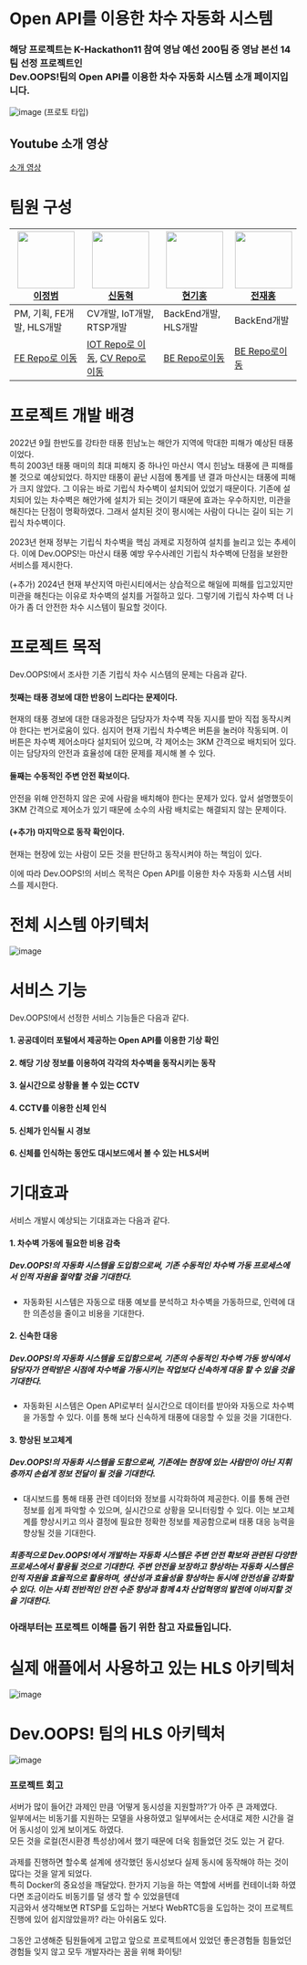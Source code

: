 # Open API를 이용한 차수 자동화 시스템
### 해당 프로젝트는 K-Hackathon11 참여 영남 예선 200팀 중 영남 본선 14팀 선정 프로젝트인</br> Dev.OOPS!팀의 Open API를 이용한 차수 자동화 시스템 소개 페이지입니다.
![image](https://github.com/user-attachments/assets/addf208f-8c83-44b1-9481-4b4d33a5cde3)
(프로토 타입)
## Youtube 소개 영상
[소개 영상](https://youtu.be/IpPB2t-BAdE)
# 팀원 구성
<div align="center">
  
|<a href="https://github.com/JBumLee"><img src="https://github.com/JBumLee.png" width="100px"><br>이정범</a>|<a href="https://github.com/HyeokBro"><img src="https://github.com/HyeokBro.png" width="100px"><br>신동혁</a> |<a href="https://github.com/GIHng"><img src="https://github.com/GIHng.png" width="100px"><br>현기홍</a> |<a href="https://github.com/junjaehong"><img src="https://github.com/junjaehong.png" width="100px"><br>전재홍</a>|
|-----|-----|-----|----|
|PM, 기획, FE개발, HLS개발|CV개발, IoT개발, RTSP개발|BackEnd개발, HLS개발|BackEnd개발|
|[FE Repo로 이동](https://github.com/2022-Dev-OOPS/Front_End)|[IOT Repo로 이동](https://github.com/2022-Dev-OOPS/IoT), [CV Repo로 이동](https://github.com/2022-Dev-OOPS/CV)|[BE Repo로이동](https://github.com/2022-Dev-OOPS/Back_End)|[BE Repo로이동](https://github.com/2022-Dev-OOPS/Back_End)|
 
</div>

# 프로젝트 개발 배경
2022년 9월 한반도를 강타한 태풍 힌남노는 해안가 지역에 막대한 피해가 예상된 태풍이었다.</br>
특히 2003년 태풍 매미의 최대 피해지 중 하나인 마산시 역시 힌남노 태풍에 큰 피해를 볼 것으로 예상되었다. 하지만 태풍이 끝난 시점에 통계를 낸 결과 마산시는 태풍에 피해가 크지 않았다. 그 이유는 바로 기립식 차수벽이 설치되어 있었기 때문이다. 
기존에 설치되어 있는 차수벽은 해안가에 설치가 되는 것이기 때문에 효과는 우수하지만, 미관을 해친다는 단점이 명확하였다. 그래서 설치된 것이 평시에는 사람이 다니는 길이 되는 기립식 차수벽이다.

2023년 현재 정부는 기립식 차수벽을 핵심 과제로 지정하여 설치를 늘리고 있는 추세이다. 이에 Dev.OOPS!는 마산시 태풍 예방 우수사례인 기립식 차수벽에 단점을 보완한 서비스를 제시한다. 

(+추가) 2024년 현재 부산지역 마린시티에서는 상습적으로 해일에 피해를 입고있지만 미관을 해친다는 이유로 차수벽의 설치를 거절하고 있다. 그렇기에 기립식 차수벽 더 나아가 좀 더 안전한 차수 시스템이 필요할 것이다. 

# 프로젝트 목적
Dev.OOPS!에서 조사한 기존 기립식 차수 시스템의 문제는 다음과 같다.
#### 첫째는 태풍 경보에 대한 반응이 느리다는 문제이다. 
현재의 태풍 경보에 대한 대응과정은 담당자가 차수벽 작동 지시를 받아 직접 동작시켜야 한다는 번거로움이 있다. 심지어 현재 기립식 차수벽은 버튼을 눌러야 작동되며. 이 버튼은 차수벽 제어소마다 설치되어 있으며, 각 제어소는 3KM 간격으로 배치되어 있다. 이는 담당자의 안전과 효율성에 대한 문제를 제시해 볼 수 있다.
#### 둘째는 수동적인 주변 안전 확보이다. 
안전을 위해 안전하지 않은 곳에 사람을 배치해야 한다는 문제가 있다. 앞서 설명했듯이 3KM 간격으로 제어소가 있기 때문에 소수의 사람 배치로는 해결되지 않는 문제이다.
#### (+추가) 마지막으로 동작 확인이다. 
현재는 현장에 있는 사람이 모든 것을 판단하고 동작시켜야 하는 책임이 있다. 

이에 따라 Dev.OOPS!의 서비스 목적은 Open API를 이용한 차수 자동화 시스템 서비스를 제시한다.
# 전체 시스템 아키텍처
![image](https://github.com/user-attachments/assets/929f40f9-b88f-47e8-bbf6-9d1f04c1f8c2)
# 서비스 기능
Dev.OOPS!에서 선정한 서비스 기능들은 다음과 같다.
#### 1. 공공데이터 포털에서 제공하는 Open API를 이용한 기상 확인
#### 2. 해당 기상 정보를 이용하여 각각의 차수벽을 동작시키는 동작
#### 3. 실시간으로 상황을 볼 수 있는 CCTV
#### 4. CCTV를 이용한 신체 인식
#### 5. 신체가 인식될 시 경보
#### 6. 신체를 인식하는 동안도 대시보드에서 볼 수 있는 HLS서버

# 기대효과
서비스 개발시 예상되는 기대효과는 다음과 같다.

#### 1. 차수벽 가동에 필요한 비용 감축
##### Dev.OOPS!의 자동화 시스템을 도입함으로써, 기존 수동적인 차수벽 가동 프로세스에서 인적 자원을 절약할 것을 기대한다. 
- 자동화된 시스템은 자동으로 태풍 예보를 분석하고 차수벽을 가동하므로, 인력에 대한 의존성을 줄이고 비용을 기대한다.

#### 2. 신속한 대응
##### Dev.OOPS!의 자동화 시스템을 도입함으로써, 기존의 수동적인 차수벽 가동 방식에서 담당자가 연락받은 시점에 차수벽을 가동시키는 작업보다 신속하게 대응 할 수 있을 것을 기대한다. 
- 자동화된 시스템은 Open API로부터 실시간으로 데이터를 받아와 자동으로 차수벽을 가동할 수 있다. 이를 통해 보다 신속하게 태풍에 대응할 수 있을 것을 기대한다.

#### 3. 향상된 보고체계
##### Dev.OOPS!의 자동화 시스템을 도함으로써, 기존에는 현장에 있는 사람만이 아닌 지휘층까지 손쉽게 정보 전달이 될 것을 기대한다.
- 대시보드를 통해 태풍 관련 데이터와 정보를 시각화하여 제공한다. 이를 통해 관련 정보를 쉽게 파악할 수 있으며, 실시간으로 상황을 모니터링할 수 있다. 이는 보고체계를 향상시키고 의사 결정에 필요한 정확한 정보를 제공함으로써 태풍 대응 능력을 향상될 것을 기대한다.

##### 최종적으로 Dev.OOPS!에서 개발하는 자동화 시스템은 주변 안전 확보와 관련된 다양한 프로세스에서 활용될 것으로 기대한다. 주변 안전을 보장하고 향상하는 자동화 시스템은 인적 자원을 효율적으로 활용하며, 생산성과 효율성을 향상하는 동시에 안전성을 강화할 수 있다. 이는 사회 전반적인 안전 수준 향상과 함께 4차 산업혁명의 발전에 이바지할 것을 기대한다.


### 아래부터는 프로젝트 이해를 돕기 위한 참고 자료들입니다.
# 실제 애플에서 사용하고 있는 HLS 아키텍처
![image](https://github.com/user-attachments/assets/5d96fcc4-1162-4070-91b4-2825c69b758f)

# Dev.OOPS! 팀의 HLS 아키텍처
![image](https://github.com/user-attachments/assets/25515379-e014-47ea-81a7-aa866fdd7220)

### 프로젝트 회고
서버가 많이 들어간 과제인 만큼 ‘어떻게 동시성을 지원할까?’가 아주 큰 과제였다. </br>
일부에서는 비동기를 지원하는 모델을 사용하였고 일부에서는 순서대로 제한 시간을 걸어 동시성이 있게 보이게도 하였다. </br>
모든 것을 로컬(전시환경 특성상)에서 했기 때문에 더욱 힘들었던 것도 있는 거 같다.</br>
</br>
과제를 진행하면 할수록 설계에 생각했던 동시성보다 실제 동시에 동작해야 하는 것이 많다는 것을 알게 되었다.</br>
특히 Docker의 중요성을 깨달았다. 한가지 기능을 하는 역할에 서버를 컨테이너화 하였다면 조금이라도 비동기를 덜 생각 할 수 있었을텐데</br>
지금와서 생각해보면 RTSP를 도입하는 거보다 WebRTC등을 도입하는 것이 프로젝트 진행에 있어 쉽지않았을까? 라는 아쉬움도 있다.</br>
</br>
그동안 고생해준 팀원들에게 고맙고 앞으로 프로젝트에서 있었던 좋은경험들 힘들었던경험들 잊지 않고 모두 개발자라는 꿈을 위해 화이팅!
